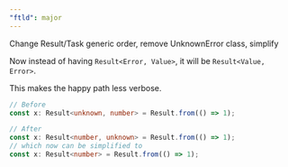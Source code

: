 ```yaml
---
"ftld": major
---
```


Change Result/Task generic order, remove UnknownError class, simplify

Now instead of having `Result<Error, Value>`, it will be `Result<Value, Error>`.

This makes the happy path less verbose.

```ts
// Before
const x: Result<unknown, number> = Result.from(() => 1);

// After
const x: Result<number, unknown> = Result.from(() => 1);
// which now can be simplified to
const x: Result<number> = Result.from(() => 1);
```
